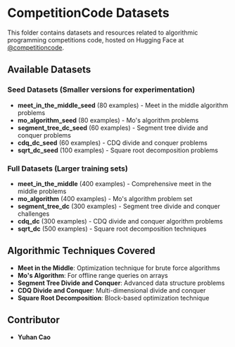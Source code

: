 # CompetitionCode Datasets

This folder contains datasets and resources related to algorithmic programming competitions code, hosted on Hugging Face at [@competitioncode](https://huggingface.co/competitioncode).


## Available Datasets

### Seed Datasets (Smaller versions for experimentation)
- **meet_in_the_middle_seed** (80 examples) - Meet in the middle algorithm problems
- **mo_algorithm_seed** (80 examples) - Mo's algorithm problems
- **segment_tree_dc_seed** (60 examples) - Segment tree divide and conquer problems
- **cdq_dc_seed** (60 examples) - CDQ divide and conquer problems
- **sqrt_dc_seed** (100 examples) - Square root decomposition problems

### Full Datasets (Larger training sets)
- **meet_in_the_middle** (400 examples) - Comprehensive meet in the middle problems
- **mo_algorithm** (400 examples) - Mo's algorithm problem set
- **segment_tree_dc** (300 examples) - Segment tree divide and conquer challenges
- **cdq_dc** (300 examples) - CDQ divide and conquer algorithm problems
- **sqrt_dc** (500 examples) - Square root decomposition techniques

## Algorithmic Techniques Covered

- **Meet in the Middle**: Optimization technique for brute force algorithms
- **Mo's Algorithm**: For offline range queries on arrays
- **Segment Tree Divide and Conquer**: Advanced data structure problems
- **CDQ Divide and Conquer**: Multi-dimensional divide and conquer
- **Square Root Decomposition**: Block-based optimization technique


## Contributor

- **Yuhan Cao** 